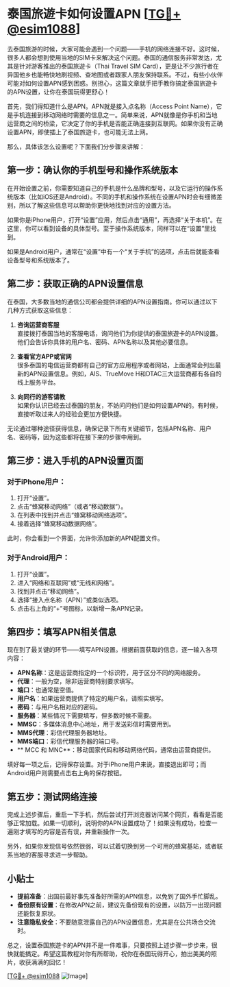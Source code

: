 # 泰国旅遊卡如何设置APN [[TG💪+ @esim1088](https://t.me/s/esim1088)]

去泰国旅游的时候，大家可能会遇到一个问题——手机的网络连接不好。这时候，很多人都会想到使用当地的SIM卡来解决这个问题。泰国的通信服务非常发达，尤其是针对游客推出的泰国旅遊卡（Thai Travel SIM Card），更是让不少旅行者在异国他乡也能畅快地刷视频、查地图或者跟家人朋友保持联系。不过，有些小伙伴可能对如何设置APN感到困惑。别担心，这篇文章就手把手教你搞定泰国旅遊卡的APN设置，让你在泰国玩得更舒心！

首先，我们得知道什么是APN。APN就是接入点名称（Access Point Name），它是手机连接到移动网络时需要的信息之一。简单来说，APN就像是你手机和当地运营商之间的桥梁，它决定了你的手机是否能正确连接到互联网。如果你没有正确设置APN，即使插上了泰国旅遊卡，也可能无法上网。

那么，具体该怎么设置呢？下面我们分步骤来讲解：

## 第一步：确认你的手机型号和操作系统版本

在开始设置之前，你需要知道自己的手机是什么品牌和型号，以及它运行的操作系统版本（比如iOS还是Android）。不同的手机和操作系统在设置APN时会有细微差别，所以了解这些信息可以帮助你更快地找到对应的设置方法。

如果你是iPhone用户，打开“设置”应用，然后点击“通用”，再选择“关于本机”。在这里，你可以看到设备的具体型号。至于操作系统版本，同样可以在“设置”里找到。

如果是Android用户，通常在“设置”中有一个“关于手机”的选项，点击后就能查看设备型号和系统版本了。

## 第二步：获取正确的APN设置信息

在泰国，大多数当地的通信公司都会提供详细的APN设置指南。你可以通过以下几种方式获取这些信息：

1. **咨询运营商客服**  
   直接拨打泰国当地的客服电话，询问他们为你提供的泰国旅遊卡的APN设置。他们会告诉你具体的用户名、密码、APN名称以及其他必要信息。

2. **查看官方APP或官网**  
   很多泰国的电信运营商都有自己的官方应用程序或者网站，上面通常会列出最新的APN设置信息。例如，AIS、TrueMove H和DTAC三大运营商都有各自的线上服务平台。

3. **向同行的游客请教**  
   如果你认识已经去过泰国的朋友，不妨问问他们是如何设置APN的。有时候，直接听取过来人的经验会更加方便快捷。

无论通过哪种途径获得信息，确保记录下所有关键细节，包括APN名称、用户名、密码等，因为这些都将在接下来的步骤中用到。

## 第三步：进入手机的APN设置页面

### 对于iPhone用户：
1. 打开“设置”。
2. 点击“蜂窝移动网络”（或者“移动数据”）。
3. 在列表中找到并点击“蜂窝移动网络选项”。
4. 接着选择“蜂窝移动数据网络”。

此时，你会看到一个界面，允许你添加新的APN配置文件。

### 对于Android用户：
1. 打开“设置”。
2. 进入“网络和互联网”或“无线和网络”。
3. 找到并点击“移动网络”。
4. 选择“接入点名称（APN）”或类似选项。
5. 点击右上角的“+”号图标，以新增一条APN记录。

## 第四步：填写APN相关信息

现在到了最关键的环节——填写APN设置。根据前面获取的信息，逐一输入各项内容：

- **APN名称**：这是运营商指定的一个标识符，用于区分不同的网络服务。
- **代理**：一般为空，除非运营商特别要求填写。
- **端口**：也通常是空值。
- **用户名**：如果运营商提供了特定的用户名，请照实填写。
- **密码**：与用户名相对应的密码。
- **服务器**：某些情况下需要填写，但多数时候不需要。
- **MMSC**：多媒体消息中心地址，用于发送彩信时需要用到。
- **MMS代理**：彩信代理服务器地址。
- **MMS端口**：彩信代理服务器的端口号。
- ** MCC 和 MNC**：移动国家代码和移动网络代码，通常由运营商提供。

填好每一项之后，记得保存设置。对于iPhone用户来说，直接退出即可；而Android用户则需要点击右上角的保存按钮。

## 第五步：测试网络连接

完成上述步骤后，重启一下手机，然后尝试打开浏览器访问某个网页，看看是否能够正常加载。如果一切顺利，说明你的APN设置成功了！如果没有成功，检查一遍刚才填写的内容是否有误，并重新操作一次。

另外，如果你发现信号依然很弱，可以试着切换到另一个可用的蜂窝基站，或者联系当地的客服寻求进一步帮助。

## 小贴士

- **提前准备**：出国前最好事先准备好所需的APN信息，以免到了国外手忙脚乱。
- **备份原有设置**：在修改APN之前，建议先备份现有的设置，以防万一出现问题还能恢复原状。
- **注意隐私安全**：不要随意泄露自己的APN设置信息，尤其是在公共场合交流时。

总之，设置泰国旅遊卡的APN并不是一件难事，只要按照上述步骤一步步来，很快就能搞定。希望这篇教程对你有所帮助，祝你在泰国玩得开心，拍出美美的照片，收获满满的回忆！

[[TG💪+ @esim1088](https://t.me/s/esim1088) ![Image](https://i.postimg.cc/4NQfJmqS/Snipaste-2025-05-13-00-14-12.png)]